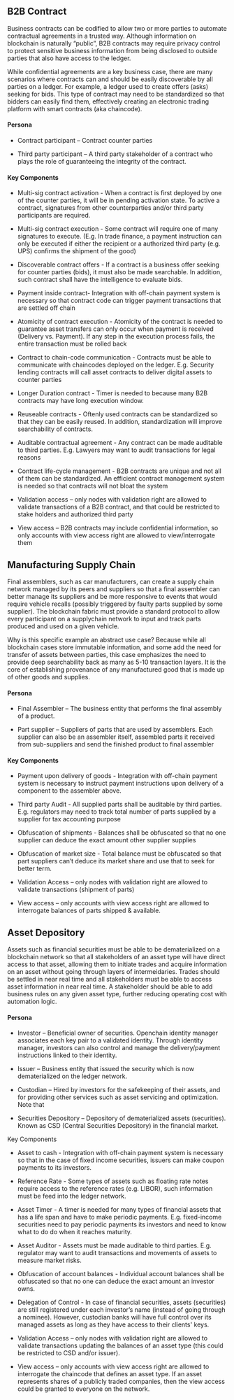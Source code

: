 
## B2B Contract

Business contracts can be codified to allow two or more parties to automate contractual agreements in a trusted way.  Although information on blockchain is naturally “public”, B2B contracts may require privacy control to protect sensitive business information from being disclosed to outside parties that also have access to the ledger. 

While confidential agreements are a key business case, there are many scenarios where contracts can and should be easily discoverable by all parties on a ledger. For example, a ledger used to create offers (asks) seeking for bids. This type of contract may need to be standardized so that bidders can easily find them, effectively creating an electronic trading platform with smart contracts (aka chaincode).

#### Persona

*  Contract participant – Contract counter parties

*  Third party participant – A third party stakeholder of a contract who plays the role of guaranteeing the integrity of the contract.

#### Key Components

*  Multi-sig contract activation - When a contract is first deployed by one of the counter parties, it will be in pending activation state. To active a contract, signatures from other counterparties and/or third party participants are required.

*  Multi-sig contract execution - Some contract will require one of many signatures to execute. (E.g. In trade finance, a payment instruction can only be executed if either the recipient or a authorized third party (e.g. UPS) confirms the shipment of the good)

*  Discoverable contract offers - If a contract is a business offer seeking for counter parties (bids), it must also be made searchable. In addition, such contract shall have the intelligence to evaluate bids.

*  Payment inside contract- Integration with off-chain payment system is necessary so that contract code can trigger payment transactions that are settled off chain

*  Atomicity of contract execution - Atomicity of the contract is needed to guarantee asset transfers can only occur when payment is received (Delivery vs. Payment). If any step in the execution process fails, the entire transaction must be rolled back

*  Contract to chain-code communication - Contracts must be able to communicate with chaincodes deployed on the ledger. E.g. Security lending contracts will call asset contracts to deliver digital assets to counter parties

*  Longer Duration contract - Timer is needed to because many B2B contracts may have long execution window.

*  Reuseable contracts - Oftenly used contracts can be standardized so that they can be easily reused. In addition, standardization will improve searchability of contracts.

*  Auditable contractual agreement -  Any contract can be made auditable to third parties. E.g. Lawyers may want to audit transactions for legal reasons

*  Contract life-cycle management - B2B contracts are unique and not all of them can be standardized. An efficient contract management system is needed so that contracts will not bloat the system

*  Validation access – only nodes with validation right are allowed to validate transactions of a B2B contract, and that could be restricted to stake holders and authorized third party

*  View access – B2B contracts may include confidential information, so only accounts with view access right are allowed to view/interrogate them

 

## Manufacturing Supply Chain

Final assemblers, such as car manufacturers, can create a supply chain network managed by its peers and suppliers so that a final assembler can better manage its suppliers and be more responsive to events that would require vehicle recalls (possibly triggered by faulty parts supplied by some supplier). The blockchain fabric must provide a standard protocol to allow every participant on a supplychain network to input and track parts produced and used on a given vehicle.

Why is this specific example an abstract use case? Because while all blockchain cases store immutable information, and some add the need for transfer of assets between parties, this case emphasizes the need to provide deep searchability back as many as 5-10 transaction layers. It is the core of establishing provenance of any manufactured good that is made up of other goods and supplies.

#### Persona

*  Final Assembler – The business entity that performs the final assembly of a product.

*  Part supplier – Suppliers of parts that are used by assemblers. Each supplier can also be an assembler itself, assembled parts it received from sub-suppliers and send the finished product to final assembler

#### Key Components

*  Payment upon delivery of goods - Integration with off-chain payment system is necessary to instruct payment instructions upon delivery of a component to the assembler above.

*  Third party Audit -  All supplied parts shall be auditable by third parties. E.g. regulators may need to track total number of parts supplied by a supplier for tax accounting purpose

*  Obfuscation of shipments - Balances shall be obfuscated so that no one supplier can deduce the exact amount other supplier supplies

*  Obfuscation of market size - Total balance must be obfuscated so that part suppliers can’t deduce its market share and use that to seek for better term.

*  Validation Access – only nodes with validation right are allowed to validate transactions (shipment of parts)

*  View access – only accounts with view access right are allowed to interrogate balances of parts shipped & available.

 

## Asset Depository 

Assets such as financial securities must be able to be dematerialized on a blockchain network so that all stakeholders of an asset type will have direct access to that asset, allowing them to initiate trades and acquire information on an asset without going through layers of intermeidaries. Trades should be settled in near real time and all stakeholders must be able to access asset information in near real time. A stakeholder should be able to add business rules on any given asset type, further reducing operating cost with automation logic.

#### Persona

*  Investor – Beneficial owner of securities. Openchain identity manager associates each key pair to a validated identity. Through identity manager, investors can also control and manage the delivery/payment instructions linked to their identity.

*  Issuer – Business entity that issued the security which is now dematerialized on the ledger network.

*  Custodian – Hired by investors for the safekeeping of their assets, and for providing other services such as asset servicing and optimization. Note that

*  Securities Depository – Depository of dematerialized assets (securities). Known as CSD (Central Securities Depository) in the financial market.  

Key Components

*  Asset to cash - Integration with off-chain payment system is necessary so that in the case of fixed income securities, issuers can make coupon payments to its investors.

*  Reference Rate - Some types of assets such as floating rate notes require access to the reference rates (e.g. LIBOR), such information must be feed into the ledger network.

*  Asset Timer - A timer is needed for many types of financial assets that has a life span and have to make periodic payments. E.g. fixed-income securities need to pay periodic payments its investors and need to know what to do do when it reaches maturity.

*  Asset Auditor -  Assets must be made auditable to third parties. E.g. regulator may want to audit transactions and movements of assets to measure market risks.

*  Obfuscation of account balances - Individual account balances shall be obfuscated so that no one can deduce the exact amount an investor owns.

*  Delegation of Control - In case of financial securities, assets (securities) are still registered under each investor’s name (instead of going through a nominee). However, custodian banks will have full control over its managed assets as long as they have access to their clients' keys.

*  Validation Access – only nodes with validation right are allowed to validate transactions updating the balances of an asset type (this could be restricted to CSD and/or issuer).

*  View access – only accounts with view access right are allowed to interrogate the chaincode that defines an asset type. If an asset represents shares of a publicly traded companies, then the view access could be granted to everyone on the network.

